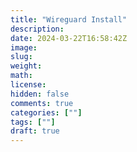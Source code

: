 ```yaml
---
title: "Wireguard Install"
description: 
date: 2024-03-22T16:58:42Z
image: 
slug: 
weight: 
math: 
license: 
hidden: false
comments: true
categories: [""]
tags: [""]
draft: true
---
```

